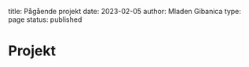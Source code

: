 title: Pågående projekt
date: 2023-02-05
author: Mladen Gibanica
type: page
status: published

# Projekt
